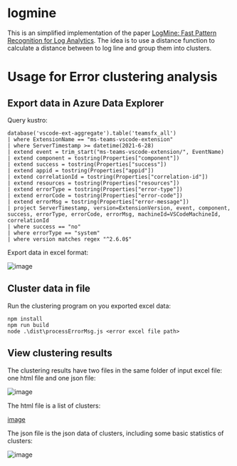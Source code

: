 # logmine
This is an simplified implementation of the paper [LogMine: Fast Pattern
Recognition for Log Analytics](https://www.cs.unm.edu/~mueen/Papers/LogMine.pdf).
The idea is to use a distance function to calculate a distance between to log
line and group them into clusters.

# Usage for Error clustering analysis

## Export data in Azure Data Explorer

Query kustro:

```
database('vscode-ext-aggregate').table('teamsfx_all')
| where ExtensionName == "ms-teams-vscode-extension"
| where ServerTimestamp >= datetime(2021-6-28)
| extend event = trim_start("ms-teams-vscode-extension/", EventName)
| extend component = tostring(Properties["component"])
| extend success = tostring(Properties["success"])
| extend appid = tostring(Properties["appid"])
| extend correlationId = tostring(Properties["correlation-id"])
| extend resources = tostring(Properties["resources"])
| extend errorType = tostring(Properties["error-type"])
| extend errorCode = tostring(Properties["error-code"])
| extend errorMsg = tostring(Properties["error-message"])
| project ServerTimestamp, version=ExtensionVersion, event, component, success, errorType, errorCode, errorMsg, machineId=VSCodeMachineId, correlationId
| where success == "no"
| where errorType == "system"
| where version matches regex "^2.6.0$" 
```

Export data in excel format:

![image](https://user-images.githubusercontent.com/1658418/133026679-876a1f96-3fc4-477d-89f8-9fcc828fc9bd.png)

## Cluster data in file
Run the clustering program on you exported excel data:
```
npm install
npm run build
node .\dist\processErrorMsg.js <error excel file path>
```

## View clustering results

The clustering results have two files in the same folder of input excel file: one html file and one json file:

![image](https://user-images.githubusercontent.com/1658418/133027355-b4083fdf-e307-4c49-9ea3-8128be165059.png)

The html file is a list of clusters:

[image](https://user-images.githubusercontent.com/1658418/133027092-aa157dfb-b7b7-4e53-b12e-f53c0ca04078.png)

The json file is the json data of clusters, including some basic statistics of clusters:

![image](https://user-images.githubusercontent.com/1658418/133027169-13452844-fa4a-42e3-89de-92ab8d7ff72c.png)

